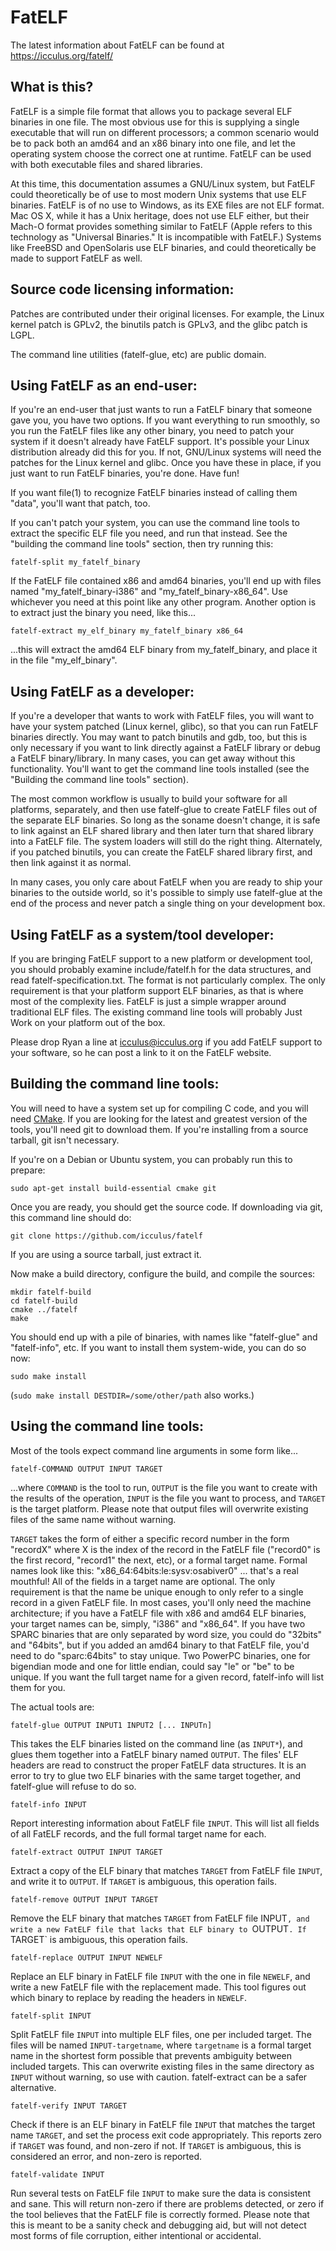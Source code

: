 # FatELF

The latest information about FatELF can be found at https://icculus.org/fatelf/

## What is this?

FatELF is a simple file format that allows you to package several ELF binaries
in one file. The most obvious use for this is supplying a single executable
that will run on different processors; a common scenario would be to pack
both an amd64 and an x86 binary into one file, and let the operating system
choose the correct one at runtime. FatELF can be used with both executable
files and shared libraries.

At this time, this documentation assumes a GNU/Linux system, but FatELF could
theoretically be of use to most modern Unix systems that use ELF binaries.
FatELF is of no use to Windows, as its EXE files are not ELF format. Mac OS X,
while it has a Unix heritage, does not use ELF either, but their Mach-O
format provides something similar to FatELF (Apple refers to this technology
as "Universal Binaries." It is incompatible with FatELF.) Systems like
FreeBSD and OpenSolaris use ELF binaries, and could theoretically be made
to support FatELF as well.


## Source code licensing information:

Patches are contributed under their original licenses. For example, the Linux
kernel patch is GPLv2, the binutils patch is GPLv3, and the glibc patch is
LGPL.

The command line utilities (fatelf-glue, etc) are public domain.


## Using FatELF as an end-user:

If you're an end-user that just wants to run a FatELF binary that someone
gave you, you have two options. If you want everything to run smoothly, so
you run the FatELF files like any other binary, you need to patch your
system if it doesn't already have FatELF support. It's possible your Linux
distribution already did this for you. If not, GNU/Linux systems will need
the patches for the Linux kernel and glibc. Once you have these in place,
if you just want to run FatELF binaries, you're done. Have fun!

If you want file(1) to recognize FatELF binaries instead of calling them
"data", you'll want that patch, too.

If you can't patch your system, you can use the command line tools to extract
the specific ELF file you need, and run that instead. See the "building the
command line tools" section, then try running this:

    fatelf-split my_fatelf_binary

If the FatELF file contained x86 and amd64 binaries, you'll end up with files
named "my_fatelf_binary-i386" and "my_fatelf_binary-x86_64". Use whichever
you need at this point like any other program. Another option is to extract
just the binary you need, like this...

    fatelf-extract my_elf_binary my_fatelf_binary x86_64

...this will extract the amd64 ELF binary from my_fatelf_binary, and place it
in the file "my_elf_binary".


## Using FatELF as a developer:

If you're a developer that wants to work with FatELF files, you will want to
have your system patched (Linux kernel, glibc), so that you can run FatELF
binaries directly. You may want to patch binutils and gdb, too, but this is
only necessary if you want to link directly against a FatELF library or
debug a FatELF binary/library. In many cases, you can get away
without this functionality. You'll want to get the command line tools
installed (see the "Building the command line tools" section).

The most common workflow is usually to build your software for all platforms,
separately, and then use fatelf-glue to create FatELF files out of the
separate ELF binaries. So long as the soname doesn't change, it is safe to
link against an ELF shared library and then later turn that shared library
into a FatELF file. The system loaders will still do the right thing.
Alternately, if you patched binutils, you can create the FatELF shared
library first, and then link against it as normal.

In many cases, you only care about FatELF when you are ready to ship your
binaries to the outside world, so it's possible to simply use fatelf-glue at
the end of the process and never patch a single thing on your development box.


## Using FatELF as a system/tool developer:

If you are bringing FatELF support to a new platform or development tool, you
should probably examine include/fatelf.h for the data structures, and read
fatelf-specification.txt. The format is not particularly complex. The only
requirement is that your platform support ELF binaries, as that is where
most of the complexity lies. FatELF is just a simple wrapper around
traditional ELF files. The existing command line tools will probably Just
Work on your platform out of the box.

Please drop Ryan a line at icculus@icculus.org if you add FatELF support to
your software, so he can post a link to it on the FatELF website.


## Building the command line tools:

You will need to have a system set up for compiling C code, and you will need
[CMake](https://www.cmake.org/). If you are looking for the latest and
greatest version of the tools, you'll need git to download them. If you're
installing from a source tarball, git isn't necessary.

If you're on a Debian or Ubuntu system, you can probably run this to prepare:

    sudo apt-get install build-essential cmake git

Once you are ready, you should get the source code. If downloading via git,
this command line should do:

    git clone https://github.com/icculus/fatelf

If you are using a source tarball, just extract it.

Now make a build directory, configure the build, and compile the sources:

    mkdir fatelf-build
    cd fatelf-build
    cmake ../fatelf
    make

You should end up with a pile of binaries, with names like "fatelf-glue" and
"fatelf-info", etc. If you want to install them system-wide, you can do so
now:

    sudo make install

(`sudo make install DESTDIR=/some/other/path` also works.)


## Using the command line tools:

Most of the tools expect command line arguments in some form like...

    fatelf-COMMAND OUTPUT INPUT TARGET

...where `COMMAND` is the tool to run, `OUTPUT` is the file you want to create
with the results of the operation, `INPUT` is the file you want to process,
and `TARGET` is the target platform. Please note that output files will
overwrite existing files of the same name without warning.

`TARGET` takes the form of either a specific record number in the form
"recordX" where X is the index of the record in the FatELF file ("record0" is
the first record, "record1" the next, etc), or a formal target name. Formal
names look like this: "x86_64:64bits:le:sysv:osabiver0" ... that's a real
mouthful! All of the fields in a target name are optional. The only
requirement is that the name be unique enough to only refer to a single
record in a given FatELF file. In most cases, you'll only need the machine
architecture; if you have a FatELF file with x86 and amd64 ELF binaries, your
target names can be, simply, "i386" and "x86_64". If you have two SPARC
binaries that are only separated by word size, you could do "32bits" and
"64bits", but if you added an amd64 binary to that FatELF file, you'd need
to do "sparc:64bits" to stay unique. Two PowerPC binaries, one for bigendian
mode and one for little endian, could say "le" or "be" to be unique. If you
want the full target name for a given record, fatelf-info will list them for
you.



The actual tools are:

    fatelf-glue OUTPUT INPUT1 INPUT2 [... INPUTn]

This takes the ELF binaries listed on the command line (as `INPUT*`), and
glues them together into a FatELF binary named `OUTPUT`. The files' ELF
headers are read to construct the proper FatELF data structures. It is an
error to try to glue two ELF binaries with the same target together, and
fatelf-glue will refuse to do so.


    fatelf-info INPUT

Report interesting information about FatELF file `INPUT`. This will list
all fields of all FatELF records, and the full formal target name for
each.


    fatelf-extract OUTPUT INPUT TARGET

Extract a copy of the ELF binary that matches `TARGET` from FatELF file `INPUT`,
and write it to `OUTPUT`. If `TARGET` is ambiguous, this operation fails.


    fatelf-remove OUTPUT INPUT TARGET

Remove the ELF binary that matches `TARGET` from FatELF file INPUT`,
and write a new FatELF file that lacks that ELF binary to `OUTPUT`.
If `TARGET` is ambiguous, this operation fails.


    fatelf-replace OUTPUT INPUT NEWELF

Replace an ELF binary in FatELF file `INPUT` with the one in file `NEWELF`,
and write a new FatELF file with the replacement made. This tool figures
out which binary to replace by reading the headers in `NEWELF`.


    fatelf-split INPUT

Split FatELF file `INPUT` into multiple ELF files, one per included target.
The files will be named `INPUT-targetname`, where `targetname` is a formal
target name in the shortest form possible that prevents ambiguity between
included targets. This can overwrite existing files in the same directory
as `INPUT` without warning, so use with caution. fatelf-extract can be a
safer alternative.


    fatelf-verify INPUT TARGET

Check if there is an ELF binary in FatELF file `INPUT` that matches the
target name `TARGET`, and set the process exit code appropriately. This
reports zero if `TARGET` was found, and non-zero if not. If `TARGET` is
ambiguous, this is considered an error, and non-zero is reported.


    fatelf-validate INPUT

Run several tests on FatELF file `INPUT` to make sure the data is consistent
and sane. This will return non-zero if there are problems detected, or
zero if the tool believes that the FatELF file is correctly formed. Please
note that this is meant to be a sanity check and debugging aid, but will
not detect most forms of file corruption, either intentional or accidental.


